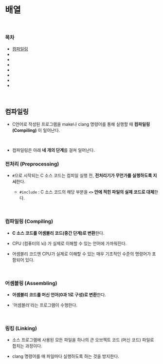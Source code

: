 # 배열

<br/>

### 목차

- <a href="https://github.com/SangYoonLee1231/TIL/blob/main/ComputerSystem/CS50_2019/array.md#%EC%BB%B4%ED%8C%8C%EC%9D%BC%EB%A7%81">컴파일링</a>
- <a href=""></a>
- <a href=""></a>
- <a href=""></a>
- <a href=""></a>
- <a href=""></a>
- <a href=""></a>
- <a href=""></a>

<br/>

## 컴파일링

- C언어로 작성된 프로그램을 make나 clang 명령어를 통해 실행할 때 <strong>컴파일링 (Compiling)</strong> 이 일어난다.

<br/>

- 컴파일링은 아래 <strong>네 개의 단계</strong>를 걸쳐 일어난다.

### 전처리 (Preprocessing)

- <code>#</code>으로 시작되는 C 소스 코드는 컴피일 실행 전, <strong>전처리기가 무언가를 실행하도록 지시</strong>한다.

  - <code>#include</code> : C 소스 코드의 해당 부분을 <strong><code><></code> 안에 적힌 파일의 실제 코드로 대체</strong>한다.

<br/>

### 컴파일링 (Compiling)

- <strong>C 소스 코드를 어셈블리 코드(중간 단계)로 변환</strong>한다.

- CPU (컴퓨터의 뇌) 가 실제로 이해할 수 있는 언어에 가까워진다.

- 어셈블리 코드엔 CPU가 실제로 이해할 수 있는 매우 기초적인 수준의 명령어가 포함되어 있다.

<br/>

### 어셈블링 (Assembling)

- <strong>어셈블리 코드를 머신 언어(0과 1로 구성)로 변환</strong>한다.

- '어셈블러'라는 프로그램이 수행한다.

<br/>

### 링킹 (Linking)

- 소스 프로그램에 사용된 모든 파일을 하나의 큰 오브젝트 코드 (머신 코드) 파일로 합치는 과정이다.

- clang 명령어를 매 파일마다 실행하도록 하는 것을 방지한다.
